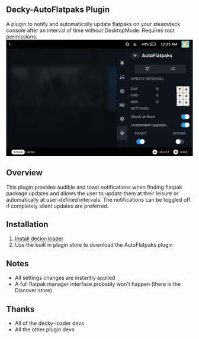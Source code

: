 ## Decky-AutoFlatpaks Plugin
A plugin to notify and automatically update flatpaks on your steamdeck console after an interval of time without DesktopMode. Requires root permissions.
![Main View](./assets/thumbnail.png)

## Overview
This plugin provides audible and toast notifications when finding flatpak package updates and allows the user to update them at their leisure or automatically at user-defined intervals. The notifications can be toggled off if completely silent updates are preferred.

## Installation
1. [Install decky-loader](https://github.com/SteamDeckHomebrew/decky-loader#installation)
2. Use the built in plugin store to download the AutoFlatpaks plugin

## Notes
- All settings changes are instantly applied
- A full flatpak manager interface probably won't happen (there is the Discover store)

## Thanks
- All of the decky-loader devs
- All the other plugin devs